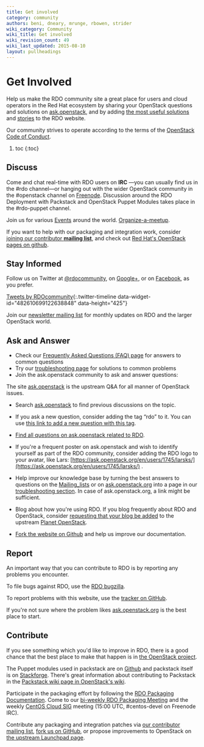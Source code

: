 ```yaml
---
title: Get involved
category: community
authors: beni, dneary, mrunge, rbowen, strider
wiki_category: Community
wiki_title: Get involved
wiki_revision_count: 49
wiki_last_updated: 2015-08-10
layout: pullheadings
---
```


# Get Involved

Help us make the RDO community site a great place for users and cloud operators in the Red Hat ecosystem by sharing your OpenStack questions and solutions on [ask.openstack](http://ask.openstack.org), and by adding [the most useful solutions](/documentation/troubleshooting/) and [stories](/documentation/case-studies/) to the RDO website.

Our community strives to operate according to the terms of the
[OpenStack Code of Conduct](https://www.openstack.org/legal/community-code-of-conduct/).

1. toc
{:toc}

## Discuss

Come and chat real-time with RDO users on **IRC** —you can usually find us in the #rdo channel—or hanging out with the wider OpenStack community in the #openstack channel on [Freenode](http://freenode.net). Discussion around the RDO Deployment with Packstack and OpenStack Puppet Modules takes place in the #rdo-puppet channel.

Join us for various [Events](/events/) around the world. [Organize-a-meetup](/uncategorized/organize-a-meetup/).

If you want to help with our packaging and integration work, consider [joining our contributor **mailing list**](//www.redhat.com/mailman/listinfo/rdo-list), and check out [Red Hat's OpenStack pages on github](//github.com/redhat-openstack).

## Stay Informed

Follow us on Twitter at [@rdocommunity](//twitter.com/rdocommunity), on [Google+](https://plus.google.com/communities/110409030763231732154), or on [Facebook](https://www.facebook.com/rdocommunity), as you prefer.

[Tweets by RDOcommunity](https://twitter.com/RDOcommunity){:.twitter-timeline data-widget-id="482610699122638848" data-height="425"}
<script>!function(d,s,id){var js,fjs=d.getElementsByTagName(s)[0];if(!d.getElementById(id)){js=d.createElement(s);js.id=id;js.src='//platform.twitter.com/widgets.js';fjs.parentNode.insertBefore(js,fjs);}}(document, 'script', 'twitter-wjs');</script>

Join our [newsletter mailing list](//www.redhat.com/mailman/listinfo/rdo-newsletter) for monthly updates on RDO and the larger OpenStack world.

## Ask and Answer

- Check our [Frequently Asked Questions (FAQ) page](/documentation/frequently-asked-questions/) for answers to common questions
- Try our [troubleshooting page](/troubleshooting/) for solutions to common problems
- Join the ask.openstack community to ask and answer questions:

The site [ask.openstack](http://ask.openstack.org) is the upstream Q&A for all manner of OpenStack issues.

- Search [ask.openstack](http://ask.openstack.org) to find previous discussions on the topic.
- If you ask a new question, consider adding the tag “rdo” to it. You can use [this link to add a new question with this tag](https://ask.openstack.org/en/questions/ask/?tags=rdo).
- [Find all questions on ask.openstack related to RDO](https://ask.openstack.org/en/questions/scope:all/sort:age-desc/page:1/query:rdo/).
- If you're a frequent poster on ask.openstack and wish to identify yourself as part of the RDO community, consider adding the RDO logo to your avatar, like Lars: [https://ask.openstack.org/en/users/1745/larsks/](https://ask.openstack.org/en/users/1745/larsks/) .

- Help improve our knowledge base by turning the best answers to questions on the [Mailing\_lists](/community/mailing-lists/) or on [ask.openstack.org](http://ask.openstack.org) into a page in our [troubleshooting section](/documentation/troubleshooting/). In case of ask.openstack.org, a link might be sufficient.
- Blog about how you're using RDO. If you blog frequently about RDO and OpenStack, consider [requesting that your blog be added](https://wiki.openstack.org/wiki/AddingYourBlog) to the upstream [Planet OpenStack](http://planet.openstack.org/).
- [Fork the website on Github](https://github.com/redhat-openstack/website) and help us improve our documentation.

## Report

An important way that you can contribute to RDO is by reporting any
problems you encounter.

To file bugs against RDO, use the [RDO bugzilla](https://bugzilla.redhat.com/enter_bug.cgi?product=RDO).

To report problems with this website, use the [tracker on
GitHub](https://github.com/redhat-openstack/website/issues).

If you're not sure where the problem likes
[ask.openstack.org](http://ask.openstack.org/) is the best place to
start.

## Contribute

If you see something which you'd like to improve in RDO, there is a good chance that the best place to make that happen is in [the OpenStack project](http://www.openstack.org).

The Puppet modules used in packstack are on [Github](https://github.com/redhat-openstack/openstack-puppet-modules) and packstack itself is on [Stackforge](https://github.com/stackforge/packstack). There's great information about contributing to Packstack in the [Packstack wiki page in OpenStack's wiki](https://wiki.openstack.org/wiki/Packstack).

Participate in the packaging effort by following the [RDO Packaging Documentation](https://rdoproject.org/packaging/). Come to our [bi-weekly RDO Packaging Meeting](https://etherpad.openstack.org/p/RDO-Packaging) and the weekly [CentOS Cloud SIG](http://wiki.centos.org/SpecialInterestGroup/Cloud) meeting (15:00 UTC, #centos-devel on Freenode IRC).

Contribute any packaging and integration patches via [our contributor mailing list](//www.redhat.com/mailman/listinfo/rdo-list), [fork us on GitHub](//github.com/redhat-openstack), or propose improvements to OpenStack on [the upstream Launchpad page](//launchpad.net/openstack).
